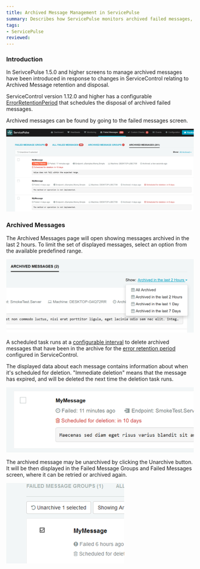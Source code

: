 ```yaml
---
title: Archived Message Management in ServicePulse
summary: Describes how ServicePulse monitors archived failed messages, and allows un-archiving archived failed messages
tags:
- ServicePulse
reviewed:  
---
```


### Introduction

In SerivcePulse 1.5.0 and higher screens to manage archived messages have been introduced in response to changes in ServiceControl relating to Archived Message retention and disposal. 

ServiceControl version 1.12.0 and higher has a configurable [ErrorRetentionPeriod](/servicecontrol/creating-config-file.md) that schedules the disposal of archived failed messages.

Archived messages can be found by going to the failed messages screen.

![Archived Messages Tab](images/archive.png)

### Archived Messages

The Archived Messages page will open showing messages archived in the last 2 hours. To limit the set of displayed messages, select an option from the available predefined range.

![Archive Filters](images/archive-filters.png)

A scheduled task runs at a [configurable interval](/servicecontrol/how-purge-expired-data.md) to delete archived messages that have been in the archive for the [error retention period](/servicecontrol/creating-config-file.md) configured in ServiceControl. 

The displayed data about each message contains information about when it's scheduled for deletion. "Immediate deletion" means that the message has expired, and will be deleted the next time the deletion task runs.

![Retention Countdown](images/archive-schedule.png)

The archived message may be unarchived by clicking the Unarchive button. It will be then displayed in the Failed Message Groups and Failed Messages screen, where it can be retried or archived again. 

![Unarchive Select](images/archive-unarchive-select.png)

